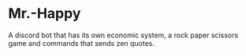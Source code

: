 # Mr.-Happy
A discord bot that has its own economic system, a rock paper scissors game and commands that sends zen quotes.
